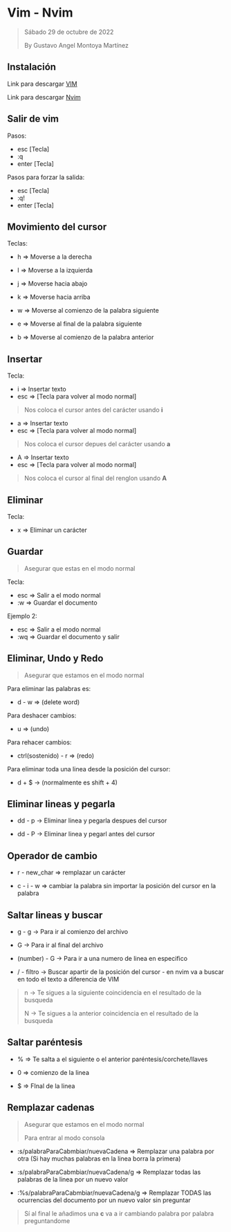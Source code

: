 # Vim - Nvim 

> 
> Sábado 29 de octubre de 2022
> 
> By Gustavo Angel Montoya Martínez
> 

## Instalación 

Link para descargar [VIM](https://www.vim.org/download.php)

Link para descargar [Nvim](https://neovim.io/)

## Salir de vim

Pasos:

- esc [Tecla]
- :q
- enter [Tecla]

Pasos para forzar la salida:

- esc [Tecla]
- :q!
- enter [Tecla]

## Movimiento del cursor

Teclas: 

- h => Moverse a la derecha  
- l => Moverse a la izquierda 
- j => Moverse hacia abajo
- k => Moverse hacia arriba

- w => Moverse al comienzo de la palabra siguiente 
- e => Moverse al final de la palabra siguiente  
- b => Moverse al comienzo de la palabra anterior 

## Insertar 

Tecla:

- i => Insertar texto 
- esc => [Tecla para volver al modo normal]

> Nos coloca el cursor antes del carácter usando **i**

- a => Insertar texto 
- esc => [Tecla para volver al modo normal]

> Nos coloca el cursor depues del carácter usando **a**

- A => Insertar texto
- esc => [Tecla para volver al modo normal]

> Nos coloca el cursor al final del renglon usando **A**
 
## Eliminar

Tecla:

- x => Eliminar un carácter

## Guardar

> Asegurar que estas en el modo normal

Tecla:

- esc => Salir a el modo normal
- :w => Guardar el documento

Ejemplo 2:

- esc => Salir a el modo normal
- :wq => Guardar el documento y salir 

## Eliminar, Undo y Redo

> Asegurar que estamos en el modo normal

Para eliminar las palabras es:

- d - w => (delete word)

Para deshacer cambios: 

- u => (undo)

Para rehacer cambios: 

- ctrl(sostenido) - r => (redo)

Para eliminar toda una linea desde la posición del cursor:

- d + $ -> (normalmente es shift + 4)


## Eliminar lineas y pegarla

- dd - p -> Eliminar linea y pegarla despues del cursor 

- dd - P -> Eliminar linea y pegarl antes del cursor 

## Operador de cambio

- r - new_char => remplazar un carácter 

- c - i - w => cambiar la palabra sin importar la posición del cursor en la palabra 


## Saltar lineas y buscar

- g - g -> Para ir al comienzo del archivo

- G -> Para ir al final del archivo 

- (number) - G -> Para ir a una numero de linea en especifico 

- / - filtro -> Buscar apartir de la posición del cursor - en nvim va a buscar en todo el texto a diferencia de VIM

> n -> Te sigues a la siguiente coincidencia en el resultado de la busqueda 
>
> N -> Te sigues a la anterior coincidencia en el resultado de la busqueda 


## Saltar paréntesis 

- % => Te salta a el siguiente o el anterior paréntesis/corchete/llaves

- 0 => comienzo de la linea 

- $ => FInal de la linea 

## Remplazar cadenas

> Asegurar que estamos en el modo normal
>
> Para entrar al modo consola 

- :s/palabraParaCabmbiar/nuevaCadena => Remplazar una palabra por otra (Si hay muchas palabras en la linea borra la primera)

- :s/palabraParaCabmbiar/nuevaCadena/g => Remplazar todas las palabras de la linea por un nuevo valor 

- :%s/palabraParaCabmbiar/nuevaCadena/g => Remplazar TODAS las ocurrencias del documento por un nuevo valor sin preguntar

> Sí al final le añadimos una **c** va a ir cambiando palabra por palabra preguntandome

 
